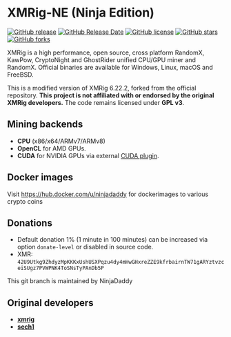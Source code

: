 # XMRig-NE (Ninja Edition)

[![GitHub release](https://img.shields.io/github/release/realninjadaddy/xmrig/all.svg)](https://github.com/realninjadaddy/xmrig/releases)
[![GitHub Release Date](https://img.shields.io/github/release-date/realninjadaddy/xmrig.svg)](https://github.com/realninjadaddy/xmrig/releases)
[![GitHub license](https://img.shields.io/github/license/realninjadaddy/xmrig.svg)](https://github.com/realninjadaddy/xmrig/blob/master/LICENSE)
[![GitHub stars](https://img.shields.io/github/stars/realninjadaddy/xmrig.svg)](https://github.com/realninjadaddy/xmrig/stargazers)
[![GitHub forks](https://img.shields.io/github/forks/realninjadaddy/xmrig.svg)](https://github.com/realninjadaddy/xmrig/network)

XMRig is a high performance, open source, cross platform RandomX, KawPow, CryptoNight and GhostRider unified CPU/GPU miner and RandomX. Official binaries are available for Windows, Linux, macOS and FreeBSD.

This is a modified version of XMRig 6.22.2, forked from the official repository. **This project is not affiliated with or endorsed by the original XMRig developers.** The code remains licensed under **GPL v3**.

## Mining backends
- **CPU** (x86/x64/ARMv7/ARMv8)
- **OpenCL** for AMD GPUs.
- **CUDA** for NVIDIA GPUs via external [CUDA plugin](https://github.com/xmrig/xmrig-cuda).

## Docker images
Visit https://hub.docker.com/u/ninjadaddy for dockerimages to various crypto coins

## Donations
* Default donation 1% (1 minute in 100 minutes) can be increased via option `donate-level` or disabled in source code.
* XMR: `42U9Utkg9ZhdyzMpKKKxUshUSXPqzu4dy4mHwGHxreZZE9kfrbairnTW71gARYztvzceiSUgz7PVWPNK4ToSNsTyPAnDb5P`

This git branch is maintained by NinjaDaddy

## Original developers
* **[xmrig](https://github.com/xmrig)**
* **[sech1](https://github.com/SChernykh)**
